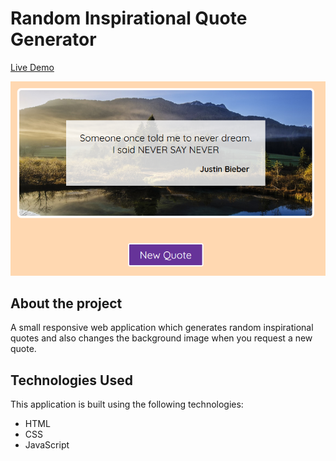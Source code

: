 # Random Inspirational Quote Generator
[Live Demo](https://jn-random-quote-generator.netlify.app/)

![Random Inspirational Quote Generator](./application-img.png)

## About the project
A small responsive web application which generates random inspirational quotes and also changes the background image when you request a new quote.

## Technologies Used

This application is built using the following technologies:

- HTML
- CSS
- JavaScript
